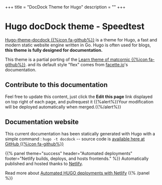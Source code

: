 +++
title = "DocDock Theme for Hugo"
description = ""
+++

# Hugo docDock theme - Speedtest
[Hugo-theme-docdock {{%icon fa-github%}}](https://github.com/vjeantet/hugo-theme-docdock) is a theme for Hugo, a fast and modern static website engine written in Go. Hugo is often used for blogs, **this theme is fully designed for documentation.**

This theme is a partial porting of the [Learn theme of matcornic {{%icon fa-github%}}](https://github.com/matcornic/hugo-theme-learn). and its default style "flex" comes from [facette.io](https://github.com/facette)'s documentation.

## Contribute to this documentation
Feel free to update this content, just click the **Edit this page** link displayed on top right of each page, and pullrequest it
{{%alert%}}Your modification will be deployed automatically when merged.{{%/alert%}}


## Documentation website
This current documentation has been statically generated with Hugo with a simple command : `hugo -t docdock` -- source code is [available here at GitHub {{%icon fa-github%}}](https://github.com/vjeantet/hugo-theme-docDock)

{{% panel theme="success" header="Automated deployments" footer="Netlify builds, deploys, and hosts  frontends." %}}
Automatically published and hosted thanks to [Netlify](https://www.netlify.com/).

Read more about [Automated HUGO deployments with Netlify](https://www.netlify.com/blog/2015/07/30/hosting-hugo-on-netlifyinsanely-fast-deploys/)
{{% /panel %}}

